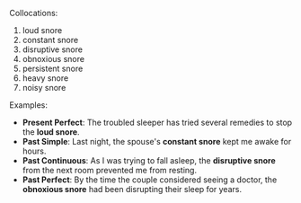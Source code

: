 Collocations:

1. loud snore
2. constant snore
3. disruptive snore
4. obnoxious snore
5. persistent snore
6. heavy snore
7. noisy snore

Examples:

- **Present Perfect**: The troubled sleeper has tried several remedies to stop the **loud snore**.
- **Past Simple**: Last night, the spouse's **constant snore** kept me awake for hours.
- **Past Continuous**: As I was trying to fall asleep, the **disruptive snore** from the next room prevented me from resting.
- **Past Perfect**: By the time the couple considered seeing a doctor, the **obnoxious snore** had been disrupting their sleep for years.